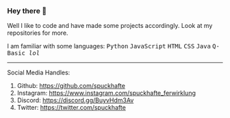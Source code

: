 ### Hey there 👋

Well I like to code and have made some projects accordingly.
Look at my repositories for more.

I am familiar with some languages: <kbd>Python</kbd> <kbd>JavaScript</kbd> <kbd>HTML</kbd> <kbd>CSS</kbd> <kbd>Java</kbd> <kbd>Q-Basic *lol*</kbd>

<hr>
    
Social Media Handles:
1. Github: https://github.com/spuckhafte
2. Instagram: https://www.instagram.com/spuckhafte_ferwirklung
3. Discord: https://discord.gg/BuyvHdm3Av
4. Twitter: https://twitter.com/spuckhafte
